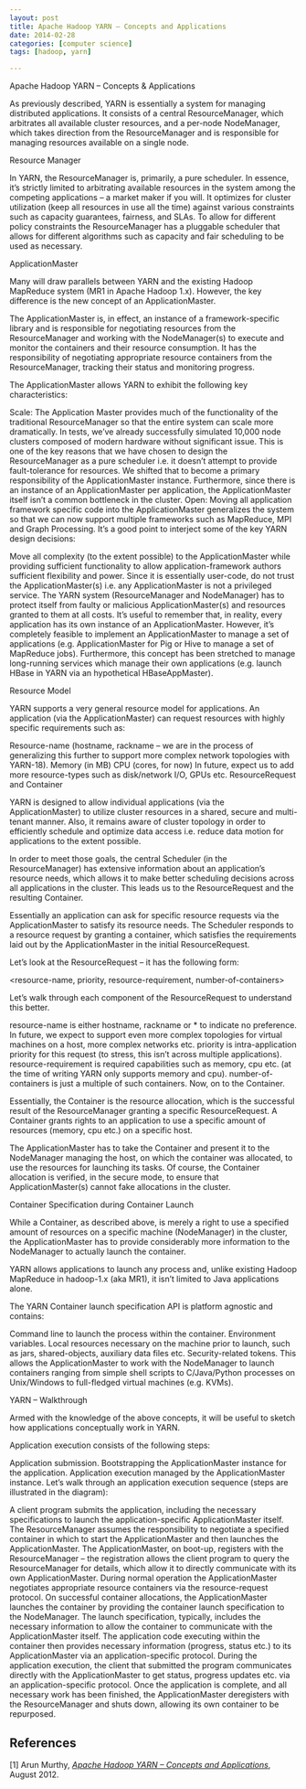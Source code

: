 ```yaml
---
layout: post
title: Apache Hadoop YARN – Concepts and Applications
date: 2014-02-28 
categories: [computer science]
tags: [hadoop, yarn]

---
```



Apache Hadoop YARN – Concepts & Applications

As previously described, YARN is essentially a system for managing distributed applications. It consists of a central ResourceManager, which arbitrates all available cluster resources, and a per-node NodeManager, which takes direction from the ResourceManager and is responsible for managing resources available on a single node.



Resource Manager

In YARN, the ResourceManager is, primarily, a pure scheduler. In essence, it’s strictly limited to arbitrating available resources in the system among the competing applications – a market maker if you will.  It optimizes for cluster utilization (keep all resources in use all the time) against various constraints such as capacity guarantees, fairness, and SLAs. To allow for different policy constraints the ResourceManager has a pluggable scheduler that allows for different algorithms such as capacity and fair scheduling to be used as necessary.

ApplicationMaster

Many will draw parallels between YARN and the existing Hadoop MapReduce system (MR1 in Apache Hadoop 1.x). However, the key difference is the new concept of an ApplicationMaster.

The ApplicationMaster is, in effect, an instance of a framework-specific library and is responsible for negotiating resources from the ResourceManager and working with the NodeManager(s) to execute and monitor the containers and their resource consumption. It has the responsibility of negotiating appropriate resource containers from the ResourceManager, tracking their status and monitoring progress.

The ApplicationMaster allows YARN to exhibit the following key characteristics:

Scale: The Application Master provides much of the functionality of the traditional ResourceManager so that the entire system can scale more dramatically. In tests, we’ve already successfully simulated 10,000 node clusters composed of modern hardware without significant issue. This is one of the key reasons that we have chosen to design the ResourceManager as a pure scheduler i.e. it doesn’t attempt to provide fault-tolerance for resources. We shifted that to become a primary responsibility of the ApplicationMaster instance. Furthermore, since there is an instance of an ApplicationMaster per application, the ApplicationMaster itself isn’t a common bottleneck in the cluster.
Open: Moving all application framework specific code into the ApplicationMaster generalizes the system so that we can now support multiple frameworks such as MapReduce, MPI and Graph Processing.
It’s a good point to interject some of the key YARN design decisions:

Move all complexity (to the extent possible) to the ApplicationMaster while providing sufficient functionality to allow application-framework authors sufficient flexibility and power.
Since it is essentially user-code, do not trust the ApplicationMaster(s) i.e. any ApplicationMaster is not a privileged service.
The YARN system (ResourceManager and NodeManager) has to protect itself from faulty or malicious ApplicationMaster(s) and resources granted to them at all costs.
It’s useful to remember that, in reality, every application has its own instance of an ApplicationMaster. However, it’s completely feasible to implement an ApplicationMaster to manage a set of applications (e.g. ApplicationMaster for Pig or Hive to manage a set of MapReduce jobs). Furthermore, this concept has been stretched to manage long-running services which manage their own applications (e.g. launch HBase in YARN via an hypothetical HBaseAppMaster).

Resource Model

YARN supports a very general resource model for applications. An application (via the ApplicationMaster) can request resources with highly specific requirements such as:

Resource-name (hostname, rackname – we are in the process of generalizing this further to support more complex network topologies with YARN-18).
Memory (in MB)
CPU (cores, for now)
In future, expect us to add more resource-types such as disk/network I/O, GPUs etc.
ResourceRequest and Container

YARN is designed to allow individual applications (via the ApplicationMaster) to utilize cluster resources in a shared, secure and multi-tenant manner. Also, it remains aware of cluster topology in order to efficiently schedule and optimize data access i.e. reduce data motion for applications to the extent possible.

In order to meet those goals, the central Scheduler (in the ResourceManager) has extensive information about an application’s resource needs, which allows it to make better scheduling decisions across all applications in the cluster. This leads us to the ResourceRequest and the resulting Container.

Essentially an application can ask for specific resource requests via the ApplicationMaster to satisfy its resource needs. The Scheduler responds to a resource request by granting a container, which satisfies the requirements laid out by the ApplicationMaster in the initial ResourceRequest.

Let’s look at the ResourceRequest – it has the following form:

<resource-name, priority, resource-requirement, number-of-containers>

Let’s walk through each component of the ResourceRequest to understand this better.

resource-name is either hostname, rackname or * to indicate no preference. In future, we expect to support even more complex topologies for virtual machines on a host, more complex networks etc.
priority is intra-application priority for this request (to stress, this isn’t across multiple applications).
resource-requirement is required capabilities such as memory, cpu etc. (at the time of writing YARN only supports memory and cpu).
number-of-containers is just a multiple of such containers.
Now, on to the Container.

Essentially, the Container is the resource allocation, which is the successful result of the ResourceManager granting a specific ResourceRequest. A Container grants rights to an application to use a specific amount of resources (memory, cpu etc.) on a specific host.

The ApplicationMaster has to take the Container and present it to the NodeManager managing the host, on which the container was allocated, to use the resources for launching its tasks. Of course, the Container allocation is verified, in the secure mode, to ensure that ApplicationMaster(s) cannot fake allocations in the cluster.

Container Specification during Container Launch

While a Container, as described above, is merely a right to use a specified amount of resources on a specific machine (NodeManager) in the cluster, the ApplicationMaster has to provide considerably more information to the NodeManager to actually launch the container.

YARN allows applications to launch any process and, unlike existing Hadoop MapReduce in hadoop-1.x (aka MR1), it isn’t limited to Java applications alone.

The YARN Container launch specification API is platform agnostic and contains:

Command line to launch the process within the container.
Environment variables.
Local resources necessary on the machine prior to launch, such as jars, shared-objects, auxiliary data files etc.
Security-related tokens.
This allows the ApplicationMaster to work with the NodeManager to launch containers ranging from simple shell scripts to C/Java/Python processes on Unix/Windows to full-fledged virtual machines (e.g. KVMs).

YARN – Walkthrough

Armed with the knowledge of the above concepts, it will be useful to sketch how applications conceptually work in YARN.

Application execution consists of the following steps:

Application submission.
Bootstrapping the ApplicationMaster instance for the application.
Application execution managed by the ApplicationMaster instance.
Let’s walk through an application execution sequence (steps are illustrated in the diagram):

A client program submits the application, including the necessary specifications to launch the application-specific ApplicationMaster itself.
The ResourceManager assumes the responsibility to negotiate a specified container in which to start the ApplicationMaster and then launches the ApplicationMaster.
The ApplicationMaster, on boot-up, registers with the ResourceManager – the registration allows the client program to query the ResourceManager for details, which allow it to  directly communicate with its own ApplicationMaster.
During normal operation the ApplicationMaster negotiates appropriate resource containers via the resource-request protocol.
On successful container allocations, the ApplicationMaster launches the container by providing the container launch specification to the NodeManager. The launch specification, typically, includes the necessary information to allow the container to communicate with the ApplicationMaster itself.
The application code executing within the container then provides necessary information (progress, status etc.) to its ApplicationMaster via an application-specific protocol.
During the application execution, the client that submitted the program communicates directly with the ApplicationMaster to get status, progress updates etc. via an application-specific protocol.
Once the application is complete, and all necessary work has been finished, the ApplicationMaster deregisters with the ResourceManager and shuts down, allowing its own container to be repurposed.


References
---
[1] Arun Murthy, [*Apache Hadoop YARN – Concepts and Applications*](http://hortonworks.com/blog/apache-hadoop-yarn-concepts-and-applications/), August 2012.
